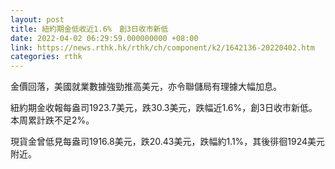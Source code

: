 ```yaml
---
layout: post
title: 紐約期金低收近1.6%　創3日收市新低
date: 2022-04-02 06:29:59.000000000 +08:00
link: https://news.rthk.hk/rthk/ch/component/k2/1642136-20220402.htm
categories: rthk
---
```


金價回落，美國就業數據強勁推高美元，亦令聯儲局有理據大幅加息。

紐約期金收報每盎司1923.7美元，跌30.3美元，跌幅近1.6%，創3日收市新低。本周累計跌不足2%。

現貨金曾低見每盎司1916.8美元，跌20.43美元，跌幅約1.1%，其後徘徊1924美元附近。

